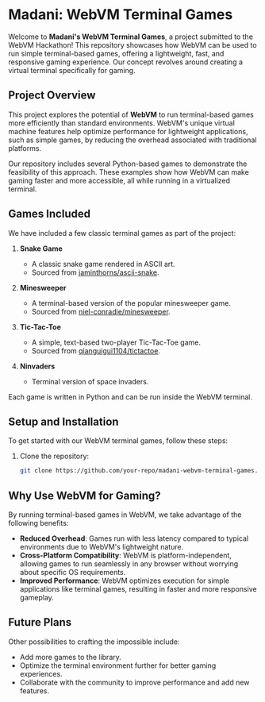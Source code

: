 # Madani: WebVM Terminal Games

Welcome to **Madani's WebVM Terminal Games**, a project submitted to the WebVM Hackathon! This repository showcases how WebVM can be used to run simple terminal-based games, offering a lightweight, fast, and responsive gaming experience. Our concept revolves around creating a virtual terminal specifically for gaming.

## Project Overview

This project explores the potential of **WebVM** to run terminal-based games more efficiently than standard environments. WebVM's unique virtual machine features help optimize performance for lightweight applications, such as simple games, by reducing the overhead associated with traditional platforms. 

Our repository includes several Python-based games to demonstrate the feasibility of this approach. These examples show how WebVM can make gaming faster and more accessible, all while running in a virtualized terminal.

## Games Included

We have included a few classic terminal games as part of the project:

1. **Snake Game**
   - A classic snake game rendered in ASCII art.
   - Sourced from [jaminthorns/ascii-snake](https://github.com/jaminthorns/ascii-snake).

2. **Minesweeper**
   - A terminal-based version of the popular minesweeper game.
   - Sourced from [niel-conradie/minesweeper](https://github.com/niel-conradie/minesweeper).

3. **Tic-Tac-Toe**
   - A simple, text-based two-player Tic-Tac-Toe game.
   - Sourced from [qianguigui1104/tictactoe](https://gist.github.com/qianguigui1104/edb3b11b33c78e5894aad7908c773353).
  
4. **Ninvaders**
   - Terminal version of space invaders.

Each game is written in Python and can be run inside the WebVM terminal.

## Setup and Installation

To get started with our WebVM terminal games, follow these steps:

1. Clone the repository:
   ```bash
   git clone https://github.com/your-repo/madani-webvm-terminal-games.git
   
## Why Use WebVM for Gaming?

By running terminal-based games in WebVM, we take advantage of the following benefits:

- **Reduced Overhead**: Games run with less latency compared to typical environments due to WebVM's lightweight nature.
- **Cross-Platform Compatibility**: WebVM is platform-independent, allowing games to run seamlessly in any browser without worrying about specific OS requirements.
- **Improved Performance**: WebVM optimizes execution for simple applications like terminal games, resulting in faster and more responsive gameplay.

## Future Plans

Other possibilities to crafting the impossible include:

- Add more games to the library.
- Optimize the terminal environment further for better gaming experiences.
- Collaborate with the community to improve performance and add new features.
